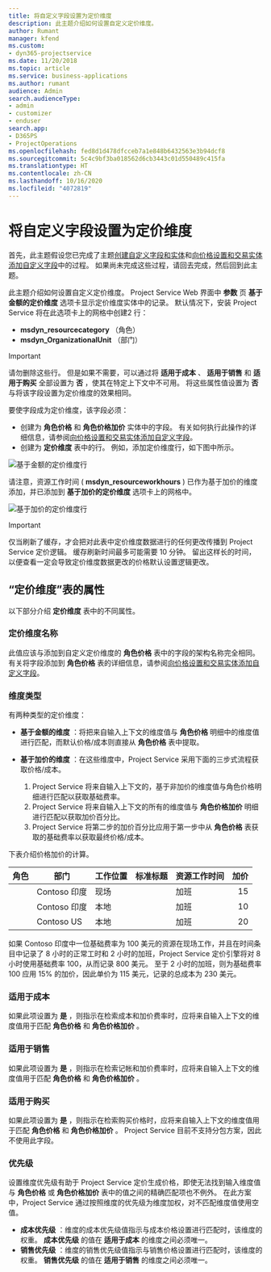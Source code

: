 ```yaml
---
title: 将自定义字段设置为定价维度
description: 此主题介绍如何设置自定义定价维度。
author: Rumant
manager: kfend
ms.custom:
- dyn365-projectservice
ms.date: 11/20/2018
ms.topic: article
ms.service: business-applications
ms.author: rumant
audience: Admin
search.audienceType:
- admin
- customizer
- enduser
search.app:
- D365PS
- ProjectOperations
ms.openlocfilehash: fed8d1d478dfcceb7a1e848b6432563e3b94dcf8
ms.sourcegitcommit: 5c4c9bf3ba018562d6cb3443c01d550489c415fa
ms.translationtype: HT
ms.contentlocale: zh-CN
ms.lasthandoff: 10/16/2020
ms.locfileid: "4072819"
---
```

# <a name="setting-up-custom-fields-as-pricing-dimensions"></a>将自定义字段设置为定价维度 

首先，此主题假设您已完成了主题[创建自定义字段和实体](create-custom-fields-entities.md)和[向价格设置和交易实体添加自定义字段](field-references.md)中的过程。 如果尚未完成这些过程，请回去完成，然后回到此主题。 

此主题介绍如何设置自定义定价维度。 Project Service Web 界面中 **参数** 页 **基于金额的定价维度** 选项卡显示定价维度实体中的记录。 默认情况下，安装 Project Service 将在此选项卡上的网格中创建2 行：

- **msdyn_resourcecategory** （角色）
- **msdyn_OrganizationalUnit** （部门）

> [!IMPORTANT]
> 请勿删除这些行。 但是如果不需要，可以通过将 **适用于成本** 、 **适用于销售** 和 **适用于购买** 全部设置为 **否** ，使其在特定上下文中不可用。 将这些属性值设置为 **否** 与将该字段设置为定价维度的效果相同。

要使字段成为定价维度，该字段必须：

- 创建为 **角色价格** 和 **角色价格加价** 实体中的字段。 有关如何执行此操作的详细信息，请参阅[向价格设置和交易实体添加自定义字段](field-references.md)。
- 创建为 **定价维度** 表中的行。 例如，添加定价维度行，如下图中所示。 

![基于金额的定价维度行](media/Amt-based-PD.png)

请注意，资源工作时间 ( **msdyn_resourceworkhours** ) 已作为基于加价的维度添加，并已添加到 **基于加价的定价维度** 选项卡上的网格中。

![基于加价的定价维度行](media/Markup-based-PD.png)

> [!IMPORTANT]
> 仅当刷新了缓存，才会把对此表中定价维度数据进行的任何更改传播到 Project Service 定价逻辑。 缓存刷新时间最多可能需要 10 分钟。 留出这样长的时间，以便查看一定会导致定价维度数据更改的价格默认设置逻辑更改。


## <a name="attributes-of-the-pricing-dimensions-table"></a>“定价维度”表的属性
以下部分介绍 **定价维度** 表中的不同属性。

### <a name="pricing-dimension-name"></a>定价维度名称
此值应该与添加到自定义定价维度的 **角色价格** 表中的字段的架构名称完全相同。 有关将字段添加到 **角色价格** 表的详细信息，请参阅[向价格设置和交易实体添加自定义字段](field-references.md)。

### <a name="type-of-dimension"></a>维度类型
有两种类型的定价维度：
  
  - **基于金额的维度** ：将把来自输入上下文的维度值与 **角色价格** 明细中的维度值进行匹配，而默认价格/成本则直接从 **角色价格** 表中提取。
  - **基于加价的维度** ：在这些维度中，Project Service 采用下面的三步式流程获取价格/成本。
 
    1. Project Service 将来自输入上下文的，基于非加价的维度值与角色价格明细进行匹配以获取基础费率。
    2. Project Service 将来自输入上下文的所有的维度值与 **角色价格加价** 明细进行匹配以获取加价百分比。
    3. Project Service 将第二步的加价百分比应用于第一步中从 **角色价格** 表获取的基础费率以获取最终价格/成本。
   
   下表介绍价格加价的计算。
  
| 角色        | 部门    |工作位置      |标准标题      |资源工作时间      |  加价|
| ------------|-------------|-------------------|--------------------|-------------------------|--------:|
|             | Contoso 印度|现场            |                    |加班                 |15     |
|             | Contoso 印度|本地             |                    |加班                 |10     |
|             | Contoso US   |本地             |                    |加班                 |20     |


如果 Contoso 印度中一位基础费率为 100 美元的资源在现场工作，并且在时间条目中记录了 8 小时的正常工时和 2 小时的加班，Project Service 定价引擎将对 8 小时使用基础费率 100，从而记录 800 美元。 至于 2 小时的加班，则为基础费率 100 应用 15% 的加价，因此单价为 115 美元，记录的总成本为 230 美元。

### <a name="applicable-to-cost"></a>适用于成本 
如果此项设置为 **是** ，则指示在检索成本和加价费率时，应将来自输入上下文的维度值用于匹配 **角色价格** 和 **角色价格加价** 。

### <a name="applicable-to-sales"></a>适用于销售
如果此项设置为 **是** ，则指示在检索记帐和加价费率时，应将来自输入上下文的维度值用于匹配 **角色价格** 和 **角色价格加价** 。

### <a name="applicable-to-purchase"></a>适用于购买
如果此项设置为 **是** ，则指示在检索购买价格时，应将来自输入上下文的维度值用于匹配 **角色价格** 和 **角色价格加价** 。 Project Service 目前不支持分包方案，因此不使用此字段。 

### <a name="priority"></a>优先级
设置维度优先级有助于 Project Service 定价生成价格，即使无法找到输入维度值与 **角色价格** 或 **角色价格加价** 表中的值之间的精确匹配项也不例外。 在此方案中，Project Service 通过按照维度的优先级为维度加权，对不匹配维度值使用空值。

- **成本优先级** ：维度的成本优先级值指示与成本价格设置进行匹配时，该维度的权重。 **成本优先级** 的值在 **适用于成本** 的维度之间必须唯一。
- **销售优先级** ：维度的销售优先级值指示与销售价格设置进行匹配时，该维度的权重。 **销售优先级** 的值在 **适用于销售** 的维度之间必须唯一。

